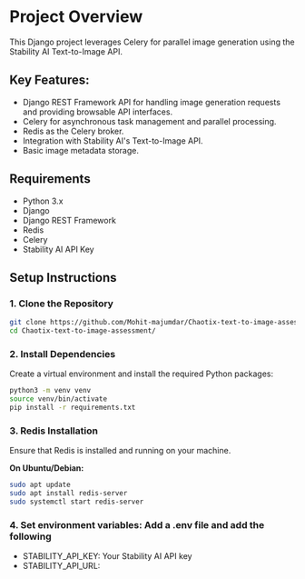 # Project Overview
This Django project leverages Celery for parallel image generation using the Stability AI Text-to-Image API.

## Key Features:
- Django REST Framework API for handling image generation requests and providing browsable API interfaces.
- Celery for asynchronous task management and parallel processing.
- Redis as the Celery broker.
- Integration with Stability AI's Text-to-Image API.
- Basic image metadata storage.


## Requirements
- Python 3.x
- Django
- Django REST Framework
- Redis
- Celery
- Stability AI API Key

## Setup Instructions

### 1. Clone the Repository
```bash
git clone https://github.com/Mohit-majumdar/Chaotix-text-to-image-assessment/.git
cd Chaotix-text-to-image-assessment/
```

### 2. Install Dependencies
Create a virtual environment and install the required Python packages:
```bash
python3 -m venv venv
source venv/bin/activate
pip install -r requirements.txt
```

### 3. Redis Installation
Ensure that Redis is installed and running on your machine. 

**On Ubuntu/Debian:**
```bash
sudo apt update
sudo apt install redis-server
sudo systemctl start redis-server
```

### 4. Set environment variables: Add a .env file and add the following
- STABILITY_API_KEY: Your Stability AI API key
- STABILITY_API_URL: 
